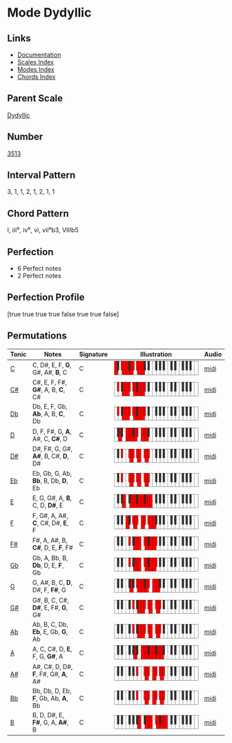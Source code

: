 # Mode Dydyllic

## Links

- [Documentation](README.md)
- [Scales Index](Scales.md)
- [Modes Index](Modes.md)
- [Chords Index](Chords.md)

## Parent Scale

[Dydyllic](ScaleDydyllic.md)

## Number

[3513](https://ianring.com/musictheory/scales/3513)

## Interval Pattern

3, 1, 1, 2, 1, 2, 1, 1

## Chord Pattern

I, iii⁰, iv⁰, vi, vii⁰b3, VIIIb5

## Perfection

- 6 Perfect notes
- 2 Perfect notes

## Perfection Profile

[true true true true false true true false]

## Permutations

| Tonic | Notes | Signature | Illustration | Audio |
|-------|-------|-----------|--------------|-------|
| [C](ModeCNaturalDydyllic.md) | C, D#, E, F, **G**, G#, A#, **B**, C | C | ![CNaturalDydyllic](ModeCNaturalDydyllic.png) | [midi](https://github.com/edipermadi/music/blob/main/docs/ModeCNaturalDydyllic.mid?raw=true) |
| [C#](ModeCSharpDydyllic.md) | C#, E, F, F#, **G#**, A, B, **C**, C# | C | ![CSharpDydyllic](ModeCSharpDydyllic.png) | [midi](https://github.com/edipermadi/music/blob/main/docs/ModeCSharpDydyllic.mid?raw=true) |
| [Db](ModeDFlatDydyllic.md) | Db, E, F, Gb, **Ab**, A, B, **C**, Db | C | ![DFlatDydyllic](ModeDFlatDydyllic.png) | [midi](https://github.com/edipermadi/music/blob/main/docs/ModeDFlatDydyllic.mid?raw=true) |
| [D](ModeDNaturalDydyllic.md) | D, F, F#, G, **A**, A#, C, **C#**, D | C | ![DNaturalDydyllic](ModeDNaturalDydyllic.png) | [midi](https://github.com/edipermadi/music/blob/main/docs/ModeDNaturalDydyllic.mid?raw=true) |
| [D#](ModeDSharpDydyllic.md) | D#, F#, G, G#, **A#**, B, C#, **D**, D# | C | ![DSharpDydyllic](ModeDSharpDydyllic.png) | [midi](https://github.com/edipermadi/music/blob/main/docs/ModeDSharpDydyllic.mid?raw=true) |
| [Eb](ModeEFlatDydyllic.md) | Eb, Gb, G, Ab, **Bb**, B, Db, **D**, Eb | C | ![EFlatDydyllic](ModeEFlatDydyllic.png) | [midi](https://github.com/edipermadi/music/blob/main/docs/ModeEFlatDydyllic.mid?raw=true) |
| [E](ModeENaturalDydyllic.md) | E, G, G#, A, **B**, C, D, **D#**, E | C | ![ENaturalDydyllic](ModeENaturalDydyllic.png) | [midi](https://github.com/edipermadi/music/blob/main/docs/ModeENaturalDydyllic.mid?raw=true) |
| [F](ModeFNaturalDydyllic.md) | F, G#, A, A#, **C**, C#, D#, **E**, F | C | ![FNaturalDydyllic](ModeFNaturalDydyllic.png) | [midi](https://github.com/edipermadi/music/blob/main/docs/ModeFNaturalDydyllic.mid?raw=true) |
| [F#](ModeFSharpDydyllic.md) | F#, A, A#, B, **C#**, D, E, **F**, F# | C | ![FSharpDydyllic](ModeFSharpDydyllic.png) | [midi](https://github.com/edipermadi/music/blob/main/docs/ModeFSharpDydyllic.mid?raw=true) |
| [Gb](ModeGFlatDydyllic.md) | Gb, A, Bb, B, **Db**, D, E, **F**, Gb | C | ![GFlatDydyllic](ModeGFlatDydyllic.png) | [midi](https://github.com/edipermadi/music/blob/main/docs/ModeGFlatDydyllic.mid?raw=true) |
| [G](ModeGNaturalDydyllic.md) | G, A#, B, C, **D**, D#, F, **F#**, G | C | ![GNaturalDydyllic](ModeGNaturalDydyllic.png) | [midi](https://github.com/edipermadi/music/blob/main/docs/ModeGNaturalDydyllic.mid?raw=true) |
| [G#](ModeGSharpDydyllic.md) | G#, B, C, C#, **D#**, E, F#, **G**, G# | C | ![GSharpDydyllic](ModeGSharpDydyllic.png) | [midi](https://github.com/edipermadi/music/blob/main/docs/ModeGSharpDydyllic.mid?raw=true) |
| [Ab](ModeAFlatDydyllic.md) | Ab, B, C, Db, **Eb**, E, Gb, **G**, Ab | C | ![AFlatDydyllic](ModeAFlatDydyllic.png) | [midi](https://github.com/edipermadi/music/blob/main/docs/ModeAFlatDydyllic.mid?raw=true) |
| [A](ModeANaturalDydyllic.md) | A, C, C#, D, **E**, F, G, **G#**, A | C | ![ANaturalDydyllic](ModeANaturalDydyllic.png) | [midi](https://github.com/edipermadi/music/blob/main/docs/ModeANaturalDydyllic.mid?raw=true) |
| [A#](ModeASharpDydyllic.md) | A#, C#, D, D#, **F**, F#, G#, **A**, A# | C | ![ASharpDydyllic](ModeASharpDydyllic.png) | [midi](https://github.com/edipermadi/music/blob/main/docs/ModeASharpDydyllic.mid?raw=true) |
| [Bb](ModeBFlatDydyllic.md) | Bb, Db, D, Eb, **F**, Gb, Ab, **A**, Bb | C | ![BFlatDydyllic](ModeBFlatDydyllic.png) | [midi](https://github.com/edipermadi/music/blob/main/docs/ModeBFlatDydyllic.mid?raw=true) |
| [B](ModeBNaturalDydyllic.md) | B, D, D#, E, **F#**, G, A, **A#**, B | C | ![BNaturalDydyllic](ModeBNaturalDydyllic.png) | [midi](https://github.com/edipermadi/music/blob/main/docs/ModeBNaturalDydyllic.mid?raw=true) |
